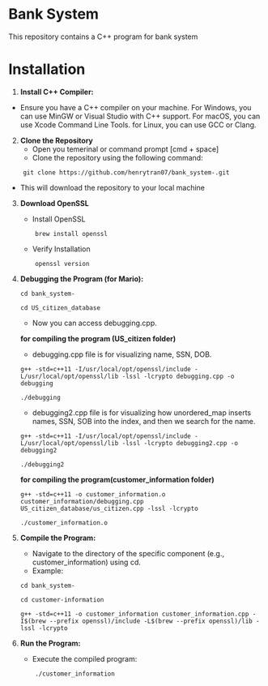 
# Bank System

This repository contains a C++ program for bank system 

# Installation 

1. **Install C++ Compiler:** 
- Ensure you have a C++ compiler on your machine. For Windows, you can use MinGW or Visual Studio with C++ support. For macOS, you can use Xcode Command Line Tools. for Linux, you can use GCC or Clang. 

2. **Clone the Repository**
    - Open you temerinal or command prompt [cmd + space]
    - Clone the repository using the following command: 
```
    git clone https://github.com/henrytran07/bank_system-.git
```
     
- This will download the repository to your local machine

3. **Download OpenSSL**
    - Install OpenSSL 
    ```
        brew install openssl
    ```
    - Verify Installation
    ```
        openssl version
    ```

4. **Debugging the Program (for Mario):**

    ```
    cd bank_system-

    cd US_citizen_database

    ```
    
    - Now you can access debugging.cpp. 

    **for compiling the program (US_citizen folder)**

    - debugging.cpp file is for visualizing name, SSN, DOB. 

    ```
    g++ -std=c++11 -I/usr/local/opt/openssl/include -L/usr/local/opt/openssl/lib -lssl -lcrypto debugging.cpp -o debugging

    ./debugging  

    ```

    - debugging2.cpp file is for visualizing how unordered_map inserts names, SSN, SOB into the index, and then we search for the name. 

    ```
    g++ -std=c++11 -I/usr/local/opt/openssl/include -L/usr/local/opt/openssl/lib -lssl -lcrypto debugging2.cpp -o debugging2

    ./debugging2
    ```

    **for compiling the program(customer_information folder)**

    ```
    g++ -std=c++11 -o customer_information.o customer_information/debugging.cpp US_citizen_database/us_citizen.cpp -lssl -lcrypto

    ./customer_information.o
    ```

5. **Compile the Program:**
    - Navigate to the directory of the specific component (e.g.,    customer_information) using cd.
    - Example: 
    ```
    cd bank_system-

    cd customer-information

    g++ -std=c++11 -o customer_information customer_information.cpp -I$(brew --prefix openssl)/include -L$(brew --prefix openssl)/lib -lssl -lcrypto

    ```

6. **Run the Program:**
    - Execute the compiled program:
    ```
        ./customer_information
    ```
